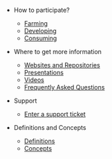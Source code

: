 * How to participate?
  * [Farming](/tf_farming/README.md)
  * [Developing](/tf_farming/Developing.md)
  * [Consuming](/tf_farming/Consuming.md)  

* Where to get more information

  * [Websites and Repositories](/external_information/web_and_wiki.md)
  * [Presentations](/external_information/presentations.md)
  * [Videos](/external_information/videos.md)
  * [Frequently Asked Questions](/faq/README.md)

* Support
  * [Enter a support ticket](/support/README.md)

* Definitions and Concepts
  * [Definitions](/definitions/README.md)
  * [Concepts](/concepts/README.md)
